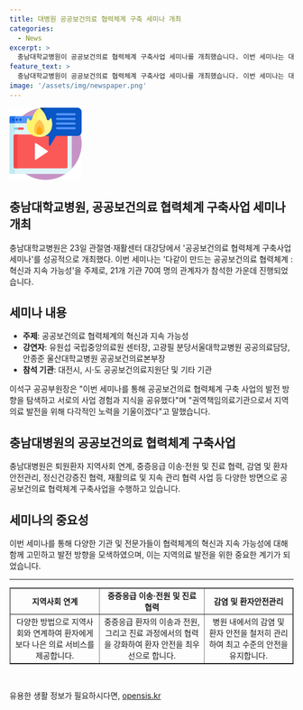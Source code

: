 ```yaml
---
title: 대병원 공공보건의료 협력체계 구축 세미나 개최
categories:
  - News
excerpt: >
  충남대학교병원이 공공보건의료 협력체계 구축사업 세미나를 개최했습니다. 이번 세미나는 대전시, 시·도 공공보건의료지원단 등 21개 기관 70여 명의 관계자가 참석해 다같이 만드는 공공보건의료 협력체계 : 혁신과 지속 가능성을 주제로 진행됐습니다. 국립중앙의료원, 분당서울대학교병원, 울산대학교병원 등의 강연으로 다양한 경험과 지식을 공유하며, 충남대병원은 다양한 공공보건의료 협력 사업을 수행 중입니다.
feature_text: >
  충남대학교병원이 공공보건의료 협력체계 구축사업 세미나를 개최했습니다. 이번 세미나는 대전시, 시·도 공공보건의료지원단 등 21개 기관 70여 명의 관계자가 참석해 다같이 만드는 공공보건의료 협력체계 : 혁신과 지속 가능성을 주제로 진행됐습니다. 국립중앙의료원, 분당서울대학교병원, 울산대학교병원 등의 강연으로 다양한 경험과 지식을 공유하며, 충남대병원은 다양한 공공보건의료 협력 사업을 수행 중입니다.
image: '/assets/img/newspaper.png'
---
```


<p><img src="/assets/img/news.png" alt="rentncar 속보" /></p>

<h2 data-ke-size="size26">충남대학교병원, 공공보건의료 협력체계 구축사업 세미나 개최</h2>

<p data-ke-size="size16">충남대학교병원은 23일 관절염·재활센터 대강당에서 '공공보건의료 협력체계 구축사업 세미나'를 성공적으로 개최했다. 이번 세미나는 '다같이 만드는 공공보건의료 협력체계 : 혁신과 지속 가능성'을 주제로, 21개 기관 70여 명의 관계자가 참석한 가운데 진행되었습니다.</p>

<h2 data-ke-size="size24">세미나 내용</h2>

<ul>
<li><b>주제</b>: 공공보건의료 협력체계의 혁신과 지속 가능성</li>
<li><b>강연자</b>: 유원섭 국립중앙의료원 센터장, 고광필 분당서울대학교병원 공공의료담당, 안종준 울산대학교병원 공공보건의료본부장</li>
<li><b>참석 기관</b>: 대전시, 시·도 공공보건의료지원단 및 기타 기관</li>
</ul>

<p data-ke-size="size16">이석구 공공부원장은 "이번 세미나를 통해 공공보건의료 협력체계 구축 사업의 발전 방향을 탐색하고 서로의 사업 경험과 지식을 공유했다"며 "권역책임의료기관으로서 지역의료 발전을 위해 다각적인 노력을 기울이겠다"고 말했습니다.</p>

<h2 data-ke-size="size24">충남대병원의 공공보건의료 협력체계 구축사업</h2>

<p data-ke-size="size16">충남대병원은 퇴원환자 지역사회 연계, 중증응급 이송·전원 및 진료 협력, 감염 및 환자안전관리, 정신건강증진 협력, 재활의료 및 지속 관리 협력 사업 등 다양한 방면으로 공공보건의료 협력체계 구축사업을 수행하고 있습니다.</p>

<h2 data-ke-size="size24">세미나의 중요성</h2>

<p data-ke-size="size16">이번 세미나를 통해 다양한 기관 및 전문가들이 협력체계의 혁신과 지속 가능성에 대해 함께 고민하고 발전 방향을 모색하였으며, 이는 지역의료 발전을 위한 중요한 계기가 되었습니다.</p>

<hr>

<table style="width: 100%;" border="1">
<tbody>
<tr>
<td style="text-align: center; height: 17px;"><b>지역사회 연계</b></td>
<td style="text-align: center; height: 17px;"><b>중증응급 이송·전원 및 진료 협력</b></td>
<td style="text-align: center; height: 17px;"><b>감염 및 환자안전관리</b></td>
</tr>
<tr>
<td style="text-align: center; height: 17px;">다양한 방법으로 지역사회와 연계하여 환자에게 보다 나은 의료 서비스를 제공합니다.</td>
<td style="text-align: center; height: 17px;">중증응급 환자의 이송과 전원, 그리고 진료 과정에서의 협력을 강화하여 환자 안전을 최우선으로 합니다.</td>
<td style="text-align: center; height: 17px;">병원 내에서의 감염 및 환자 안전을 철저히 관리하여 최고 수준의 안전을 유지합니다.</td>
</tr>
</tbody>
</table>

<p data-ke-size="size16">&nbsp;</p>
유용한 생활 정보가 필요하시다면, <a href="https://opensis.kr" rel="dofollow">opensis.kr</a>


